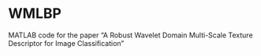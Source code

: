 # WMLBP
MATLAB code for the paper “A Robust Wavelet Domain Multi-Scale Texture Descriptor for Image Classification”
